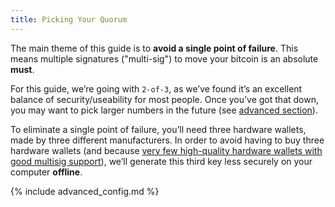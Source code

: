 ```yaml
---
title: Picking Your Quorum
---
```


The main theme of this guide is to **avoid a single point of failure**.
This means multiple signatures ("multi-sig") to move your bitcoin is an absolute **must**.

For this guide, we’re going with `2-of-3`, as we’ve found it’s an excellent balance of security/useability for most people.
Once you’ve got that down, you may want to pick larger numbers in the future (see [advanced section](quorum-advanced)).

To eliminate a single point of failure, you’ll need three hardware wallets, made by three different manufacturers.
In order to avoid having to buy three hardware wallets
(and because [very few high-quality hardware wallets with good multisig support](/known-issues/hw-vendors)),
we’ll generate this third key less securely on your computer **offline**.

{% include advanced_config.md %}
